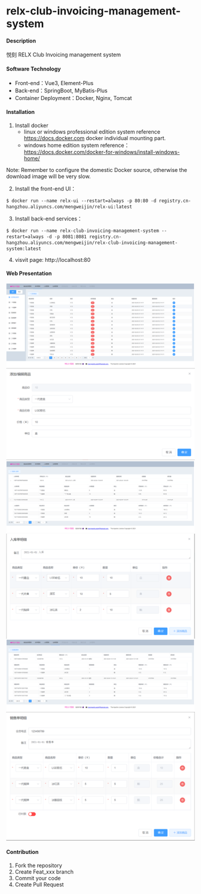 # relx-club-invoicing-management-system

#### Description
悦刻 RELX Club Invoicing management system

#### Software Technology
* Front-end：Vue3, Element-Plus
* Back-end：SpringBoot, MyBatis-Plus
* Container Deployment：Docker, Nginx, Tomcat

#### Installation

1. Install docker
   * linux or windows professional edition system reference https://docs.docker.com docker individual mounting part.
   * windows home edition system reference：https://docs.docker.com/docker-for-windows/install-windows-home/

Note: Remember to configure the domestic Docker source, otherwise the download image will be very slow.

2.  Install the front-end UI：
````
$ docker run --name relx-ui --restart=always -p 80:80 -d registry.cn-hangzhou.aliyuncs.com/mengweijin/relx-ui:latest
````
3.  Install back-end services：
````
$ docker run --name relx-club-invoicing-management-system --restart=always -d -p 8081:8081 registry.cn-hangzhou.aliyuncs.com/mengweijin/relx-club-invoicing-management-system:latest
````
4. visvit page: http://localhost:80

#### Web Presentation
![image](docs/image/goods_list.png)
![image](docs/image/goods_edit.png)
![image](docs/image/stock_in_list.png)
![image](docs/image/stock_in_add.png)
![image](docs/image/stock_out_list.png)
![image](docs/image/stock_out_add.png)

#### Contribution

1.  Fork the repository
2.  Create Feat_xxx branch
3.  Commit your code
4.  Create Pull Request
